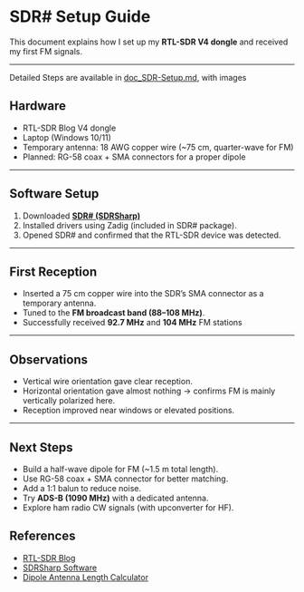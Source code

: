 # SDR# Setup Guide

This document explains how I set up my **RTL-SDR V4 dongle** and received my first FM signals.

---
Detailed Steps are available in [doc_SDR-Setup.md](doc_SDR-Setup.md), with images
## Hardware
- RTL-SDR Blog V4 dongle  
- Laptop (Windows 10/11)  
- Temporary antenna: 18 AWG copper wire (~75 cm, quarter-wave for FM)  
- Planned: RG-58 coax + SMA connectors for a proper dipole  

---

## Software Setup
1. Downloaded [**SDR# (SDRSharp)**](https://airspy.com/download/)  
2. Installed drivers using Zadig (included in SDR# package).  
3. Opened SDR# and confirmed that the RTL-SDR device was detected.  

---

## First Reception
- Inserted a 75 cm copper wire into the SDR’s SMA connector as a temporary antenna.  
- Tuned to the **FM broadcast band (88–108 MHz)**.  
- Successfully received **92.7 MHz** and **104 MHz** FM stations   
---

## Observations
- Vertical wire orientation gave clear reception.  
- Horizontal orientation gave almost nothing → confirms FM is mainly vertically polarized here.  
- Reception improved near windows or elevated positions.  

---

## Next Steps
- Build a half-wave dipole for FM (~1.5 m total length).  
- Use RG-58 coax + SMA connector for better matching.  
- Add a 1:1 balun to reduce noise.  
- Try **ADS-B (1090 MHz)** with a dedicated antenna.  
- Explore ham radio CW signals (with upconverter for HF).

## References
- [RTL-SDR Blog](https://www.rtl-sdr.com/)  
- [SDRSharp Software](https://airspy.com/download/)  
- [Dipole Antenna Length Calculator](https://www.everythingrf.com/rf-calculators/dipole-antenna-length-calculator)  
